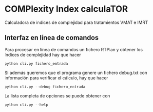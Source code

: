 # COMPlexity Index calculaTOR
Calculadora de indices de complejidad para tratamientos VMAT e IMRT

## Interfaz en línea de comandos
Para procesar en línea de comandos un fichero RTPlan y obtener los índices de complejidad
hay que hacer

```
python cli.py fichero_entrada
```

Si además queremos que el programa genere un fichero debug.txt con información para verificar 
el cálculo, hay que hacer

```
python cli.py --debug fichero_entrada
```

La lista completa de opciones se puede obtener con

```
python cli.py --help
```
